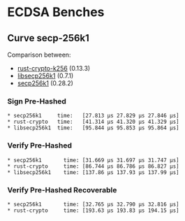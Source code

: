# ECDSA Benches

## Curve secp-256k1

Comparison between:
- [rust-crypto-k256](https://crates.io/crates/k256) (0.13.3)
- [libsecp256k1](https://crates.io/crates/libsecp256k1) (0.7.1)
- [secp256k1](https://crates.io/crates/secp256k1) (0.28.2)

### Sign Pre-Hashed

```
* secp256k1     time:   [27.813 µs 27.829 µs 27.846 µs]
* rust-crypto   time:   [41.314 µs 41.320 µs 41.329 µs]
* libsecp256k1  time:   [95.844 µs 95.853 µs 95.864 µs]
```

### Verify Pre-Hashed

```
* secp256k1       time: [31.669 µs 31.697 µs 31.747 µs]
* rust-crypto     time: [86.744 µs 86.786 µs 86.827 µs]
* libsecp256k1    time: [137.86 µs 137.93 µs 137.99 µs]
```

### Verify Pre-Hashed Recoverable

```
* secp256k1       time: [32.765 µs 32.790 µs 32.816 µs]
* rust-crypto     time: [193.63 µs 193.83 µs 194.15 µs]
```

